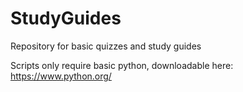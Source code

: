 # StudyGuides
Repository for basic quizzes and study guides

Scripts only require basic python, downloadable here: https://www.python.org/
